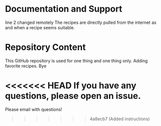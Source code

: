 # Documentation and Support
line 2 changed remotely
The recipes are directly pulled from the internet as and when a recipe seems suitable. 

# Repository Content

This GitHub repository is used for one thing and one thing only. Adding favorite recipes. Bye

<<<<<<< HEAD
If you have any questions, please open an issue. 
=======
Please email with questions! 
>>>>>>> 4a8ecb7 (Added instructions)
